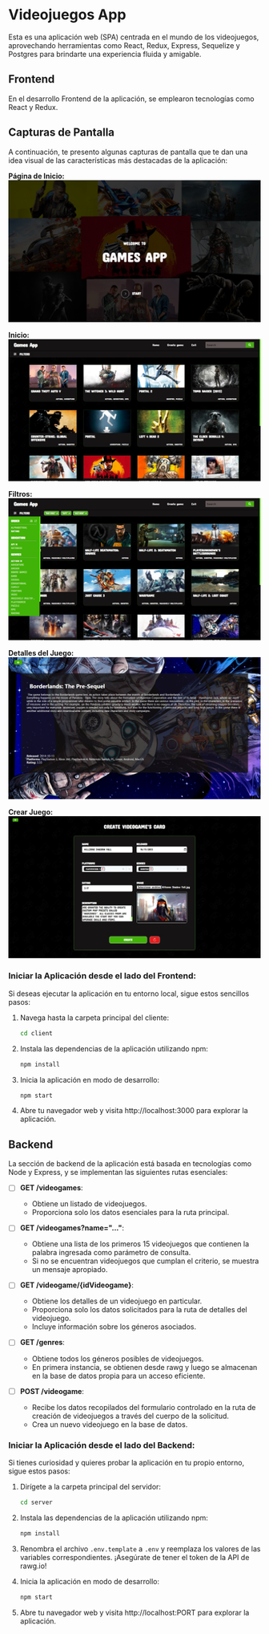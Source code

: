 # Videojuegos App

Esta es una aplicación web (SPA) centrada en el mundo de los videojuegos, aprovechando herramientas como React, Redux, Express, Sequelize y Postgres para brindarte una experiencia fluida y amigable.

## Frontend

En el desarrollo Frontend de la aplicación, se emplearon tecnologías como React y Redux.

## Capturas de Pantalla

A continuación, te presento algunas capturas de pantalla que te dan una idea visual de las características más destacadas de la aplicación:

**Página de Inicio:**
![Página de Inicio](./captures/Landing-page.jpg)

**Inicio:**
![Inicio](./captures/Home.jpg)

**Filtros:**
![Filtros](./captures/Filters.jpg)

**Detalles del Juego:**
![Detalles del Juego](./captures/Details-game.jpg)

**Crear Juego:**
![Crear Juego](./captures/Create-game.jpg)

### Iniciar la Aplicación desde el lado del Frontend:

Si deseas ejecutar la aplicación en tu entorno local, sigue estos sencillos pasos:

1. Navega hasta la carpeta principal del cliente:
   ```bash
   cd client
   ```

2. Instala las dependencias de la aplicación utilizando npm:
   ```bash
   npm install
   ```

3. Inicia la aplicación en modo de desarrollo:
   ```bash
   npm start
   ```

4. Abre tu navegador web y visita http://localhost:3000 para explorar la aplicación.

## Backend

La sección de backend de la aplicación está basada en tecnologías como Node y Express, y se implementan las siguientes rutas esenciales:

- [ ] __GET /videogames__:
  - Obtiene un listado de videojuegos.
  - Proporciona solo los datos esenciales para la ruta principal.

- [ ] __GET /videogames?name="..."__:
  - Obtiene una lista de los primeros 15 videojuegos que contienen la palabra ingresada como parámetro de consulta.
  - Si no se encuentran videojuegos que cumplan el criterio, se muestra un mensaje apropiado.

- [ ] __GET /videogame/{idVideogame}__:
  - Obtiene los detalles de un videojuego en particular.
  - Proporciona solo los datos solicitados para la ruta de detalles del videojuego.
  - Incluye información sobre los géneros asociados.

- [ ] __GET /genres__:
  - Obtiene todos los géneros posibles de videojuegos.
  - En primera instancia, se obtienen desde rawg y luego se almacenan en la base de datos propia para un acceso eficiente.

- [ ] __POST /videogame__:
  - Recibe los datos recopilados del formulario controlado en la ruta de creación de videojuegos a través del cuerpo de la solicitud.
  - Crea un nuevo videojuego en la base de datos.

### Iniciar la Aplicación desde el lado del Backend:

Si tienes curiosidad y quieres probar la aplicación en tu propio entorno, sigue estos pasos:

1. Dirígete a la carpeta principal del servidor:
   ```bash
   cd server
   ```

2. Instala las dependencias de la aplicación utilizando npm:
   ```bash
   npm install
   ```
3. Renombra el archivo ``.env.template`` a ``.env`` y reemplaza los valores de las variables correspondientes. ¡Asegúrate de tener el token de la API de rawg.io!

4. Inicia la aplicación en modo de desarrollo:
   ```bash
   npm start
   ```

4. Abre tu navegador web y visita http://localhost:PORT para explorar la aplicación.